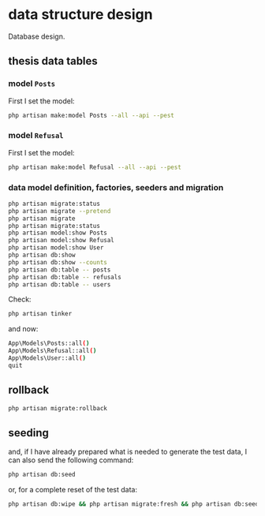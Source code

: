 # data structure design

Database design.

## thesis data tables

### model `Posts`

First I set the model:

```bash
php artisan make:model Posts --all --api --pest
```

### model `Refusal`

First I set the model:

```bash
php artisan make:model Refusal --all --api --pest
```

### data model definition, factories, seeders and migration

```bash
php artisan migrate:status
php artisan migrate --pretend
php artisan migrate
php artisan migrate:status
php artisan model:show Posts
php artisan model:show Refusal
php artisan model:show User
php artisan db:show
php artisan db:show --counts
php artisan db:table -- posts
php artisan db:table -- refusals
php artisan db:table -- users
```

Check:

```bash
php artisan tinker
```

and now:

```sh
App\Models\Posts::all()
App\Models\Refusal::all()
App\Models\User::all()
quit
```

## rollback

```bash
php artisan migrate:rollback
```

## seeding

and, if I have already prepared what is needed to generate the test data, I can also send the following command:

```bash
php artisan db:seed
```

or, for a complete reset of the test data:

```bash
php artisan db:wipe && php artisan migrate:fresh && php artisan db:seed
```
